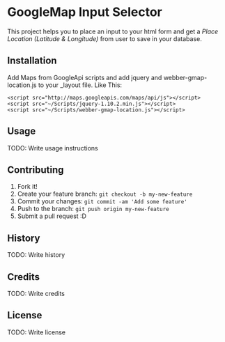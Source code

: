 # GoogleMap Input Selector

This project helps you to place an input to your html form and get a *Place Location (Latitude & Longitude)* from user to save in your database.

## Installation

Add Maps from GoogleApi scripts and add jquery and webber-gmap-location.js to your _layout file.
Like This:
```
<script src="http://maps.googleapis.com/maps/api/js"></script>
<script src="~/Scripts/jquery-1.10.2.min.js"></script>
<script src="~/Scripts/webber-gmap-location.js"></script>
```

## Usage

TODO: Write usage instructions

## Contributing

1. Fork it!
2. Create your feature branch: `git checkout -b my-new-feature`
3. Commit your changes: `git commit -am 'Add some feature'`
4. Push to the branch: `git push origin my-new-feature`
5. Submit a pull request :D

## History

TODO: Write history

## Credits

TODO: Write credits

## License

TODO: Write license
